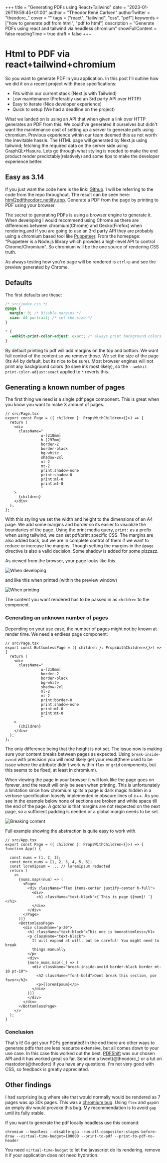 +++
title = "Generating PDFs using React+Tailwind"
date = "2023-01-26T19:59:45+01:00"
author = "Theodor René Carlsen"
authorTwitter = "theodorc_" 
cover = ""
tags = ["react", "tailwind", "css", "pdf"]
keywords = ["how to generate pdf from html", "pdf to html"]
description = "Generate PDFs using react and tailwind via headless chromium"
showFullContent = false
readingTime = true
draft = false
+++

# Html to PDF via react+tailwind+chromium

So you want to generate PDF in you application. In this post I'll outline how
we did it on a recent project with these specifications:

- Fits within our current stack (Next.js with Tailwind)
- Low maintenance (Preferably use an 3rd party API over HTTP)
- Easy to iterate (Nice developer experience)
- Quick to setup (We had a deadline on the project)

What we landed on is using an API that when given a link over HTTP generates an
PDF from this. We could've generated it ourselves but didn't want the
maintenance cost of setting up a server to generate pdfs using chromium.
Previous experience within our team deemed this as not worth the inevitable
hassle. The HTML page will generated by Next.js using tailwind; fetching the
required data on the server side using GraphQL+Hasura. Lets go through what
styling is needed to make the end product render predictably(relatively) and
some tips to make the developer experience better.

## Easy as 3.14

If you just want the code here is the link:
[Github](https://github.com/TheodorRene/html2pdf/blob/main/src/App.tsx). I will
be referring to the code from the repo throughout. The result can be seen here:
[html2pdftheodorc.netlify.app](https://html2pdftheodorc.netlify.app/). Generate
a PDF from the page by printing to PDF using your browser.

The secret to generating PDFs is using a browser engine to generate it. When
developing I would recommend using Chrome as there are differences between
chromium(Chrome) and Gecko(Firefox) when rendering,and if you are going to use
an 3rd party API they are probably using a chromium based tool like
[Puppeteer](https://pptr.dev/). From the homepage: "Puppeteer is a Node.js
library which provides a high-level API to control Chrome/Chromium". So
chromium will be the one source of rendering CSS truth.

As always testing how you're page will be rendered is `ctrl+p` and see the
preview generated by Chrome.

## Defaults

The first defaults are these:

```css
/* src/index.css */
@page {
  margin: 0; /* Disable margins */
  size: A4 portrait; /* set the size */
}

* {
  -webkit-print-color-adjust: exact; /* always print background colors */
}
```

By default printing to pdf will add margins on the top and bottom. We want full
control of the content so we remove those. We set the size of the page (Its A4
by default, but its nice to be sure). Most browser engines will not print any
background colors (to save ink most likely), so the
`--webkit-print-color-adjust:exact` applied to `*` reverts this.

## Generating a known number of pages

The first thing we need is a single pdf page component. This is great when you know you
want to make X amount of pages.

```tsx
// src/Page.tsx
export const Page = ({ children }: PropsWithChildren<{}>) => {
  return (
    <div
      className="
                w-[210mm]
                h-[297mm]
                border-2
                border-black
                bg-white
                shadow-2xl
                ml-2
                mt-2
                print:shadow-none
                print:shadow-0
                print:ml-0
                print:mt-0
                "
    >
      {children}
    </div>
  );
};
```

With this styling we set the width and height to the dimensions of an A4 page.
We add some margins and border so its easier to visualize the boundaries of the
page. Using the print media query, `print:` as a prefix when using tailwind, we
can set pdf/print specific CSS. The margins are also added back, but we are in
complete control of them if we want to reduce or increase the margins. Though
setting the margins in the `@page` directive is also a valid decision. Some
shadow is added for some pizzazz.

As viewed from the browser, your page looks like this

![When developing](/img/dev_mode.png)

and like this when printed (within the preview window)

![When printing](/img/print_mode.png)

The content you want rendered has to be passed in as `children` to the component.

### Generating an unknown number of pages

Depending on your use case, the number of pages might not be known at render
time. We need a endless page component:

```tsx
// src/Page.tsx
export const BottomlessPage = ({ children }: PropsWithChildren<{}>) => {
  return (
    <div
      className="
                w-[210mm]
                border-2
                border-black
                bg-white
                shadow-2xl
                ml-2
                mt-2
                print:border-0
                print:shadow-none
                print:ml-0
                print:mt-0
                "
    >
      {children}
    </div>
  );
};
```

The only difference being that the height is not set. The issue now is making
sure your content breaks between pages as expected. Using `break-inside-avoid`
with precision you will most likely get your result(there used to be issue where
the attribute didn't work within `flex` or `grid` components, but this seems to
be fixed, at least in chromium).

When viewing the page in your browser it will look like the page goes on
forever, and the result will only be seen when printing. This is unfortunately a
limitation since how chromium splits a page is dark magic hidden in a verbose
specification loosely implemented in obscure lines of c++. As you see in the
example below none of sections are broken and white space till the end of the
page. A gotcha is that margins are not respected on the next page, so a
sufficient padding is needed or a global margin needs to be set.

![Breaking content](/img/break_content.png)

Full example showing the abstraction is quite easy to work with.

```tsx
// src/App.tsx
export const Page = ({ children }: PropsWithChildren<{}>) => {
function App() {

  const nums = [1, 2, 3];
  const more_nums = [1, 2, 3, 4, 5, 6];
  const loremIpsum = ... // loremIpsum redacted
  return (
    <>
      {nums.map((num) => (
        <Page>
          <div className="flex items-center justify-center h-full">
            <div>
              <h1 className="text-black">{`This is page ${num}! `}</h1>
            </div>
          </div>
        </Page>
      ))}
      <BottomlessPage>
        <div className="p-20">
          <h1 className="text-black">This one is boooottomless</h1>
          <p className="text-black">
            It will expand at will, but be careful! You might need to break
            things manually
          </p>
          <div>
          {more_nums.map((_) => (
            <div className="break-inside-avoid border-black border mt-10 pt-10">
              <h2 className="font-bold">Dont break this section, por favor</h2>
              <p>{loremIpsum}</p>
            </div>
          ))}
          </div>
        </div>
      </BottomlessPage>
    </>
  );
}
```

### Conclusion

That's it! Go get your PDFs generated! In the end there are other ways to
generate pdfs that are less resource extensive, but all comes down to your use
case. In this case this worked out the best. [PDFShift](https://pdfshift.io) was
our chosen API and it has worked great so far. Send me a tweet(@theodorc\_) or a
tut on mastodon(@theodorc) if you have any questions. I'm not very good with
CSS, so feedback is greatly appreciated.

## Other findings

I had surprising bug where site that would normally would be rendered as 7 pages
was up 30k pages. This was a [chromium bug](https://bugs.chromium.org/p/chromium/issues/detail?id=1161709).
Using `flex` and `gap`on an empty div would provoke this bug. My recommendation
is to avoid `gap` until its fully stable.

If you want to generate the pdf locally headless use this comand:

`chromium --headless --disable-gpu -run-all-compositor-stages-before-draw --virtual-time-budget=100000 --print-to-pdf --print-to-pdf-no-header`

You need `virtual-time-budget` to let the javascript do its rendering, remove it
if your application does not need hydration.
